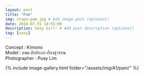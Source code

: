```yaml
---
layout: post
title: "Pam"
img: xtapo-pam.jpg # Add image post (optional)
date: 2018-07-31 14:55:00
description: Sexy Girl! # Add post description (optional)
tag: [sexy]
---
```

Concept : Kimono  
Model : แพม ศิรประภา เรืองสุวรรณ  
Photographer : Puay Lim              

{% include image-gallery.html folder="/assets/img/A1/pam/" %}
